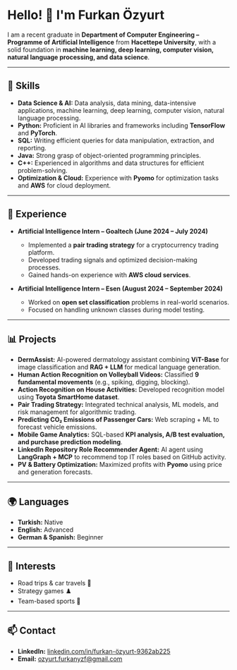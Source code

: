 # Hello! 👋 I'm Furkan Özyurt

I am a recent graduate in **Department of Computer Engineering – Programme of Artificial Intelligence** from **Hacettepe University**, with a solid foundation in **machine learning, deep learning, computer vision, natural language processing, and data science**.  

---

## 🚀 Skills

- **Data Science & AI:** Data analysis, data mining, data-intensive applications, machine learning, deep learning, computer vision, natural language processing.
- **Python:** Proficient in AI libraries and frameworks including **TensorFlow** and **PyTorch**.
- **SQL:** Writing efficient queries for data manipulation, extraction, and reporting.
- **Java:** Strong grasp of object-oriented programming principles.
- **C++:** Experienced in algorithms and data structures for efficient problem-solving.
- **Optimization & Cloud:** Experience with **Pyomo** for optimization tasks and **AWS** for cloud deployment.

---

## 💼 Experience

- **Artificial Intelligence Intern – Goaltech (June 2024 – July 2024)**  
  - Implemented a **pair trading strategy** for a cryptocurrency trading platform.  
  - Developed trading signals and optimized decision-making processes.  
  - Gained hands-on experience with **AWS cloud services**.  

- **Artificial Intelligence Intern – Esen (August 2024 – September 2024)**  
  - Worked on **open set classification** problems in real-world scenarios.  
  - Focused on handling unknown classes during model testing.

---

## 📊 Projects

- **DermAssist:** AI-powered dermatology assistant combining **ViT-Base** for image classification and **RAG + LLM** for medical language generation.  
- **Human Action Recognition on Volleyball Videos:** Classified **9 fundamental movements** (e.g., spiking, digging, blocking).  
- **Action Recognition on House Activities:** Developed recognition model using **Toyota SmartHome dataset**.  
- **Pair Trading Strategy:** Integrated technical analysis, ML models, and risk management for algorithmic trading.  
- **Predicting CO₂ Emissions of Passenger Cars:** Web scraping + ML to forecast vehicle emissions.  
- **Mobile Game Analytics:** SQL-based **KPI analysis, A/B test evaluation, and purchase prediction modeling**.  
- **LinkedIn Repository Role Recommender Agent:** AI agent using **LangGraph + MCP** to recommend top IT roles based on GitHub activity.  
- **PV & Battery Optimization:** Maximized profits with **Pyomo** using price and generation forecasts.  

---

## 🌍 Languages

- **Turkish:** Native  
- **English:** Advanced  
- **German & Spanish:** Beginner  

---

## 🎯 Interests

- Road trips & car travels 🚗  
- Strategy games ♟️  
- Team-based sports 🏐  

---

## 📫 Contact

- **LinkedIn:** [linkedin.com/in/furkan-özyurt-9362ab225](https://www.linkedin.com/in/furkan-%C3%B6zyurt-9362ab225/)  
- **Email:** [ozyurt.furkanyzf@gmail.com](mailto:ozyurt.furkanyzf@gmail.com)
